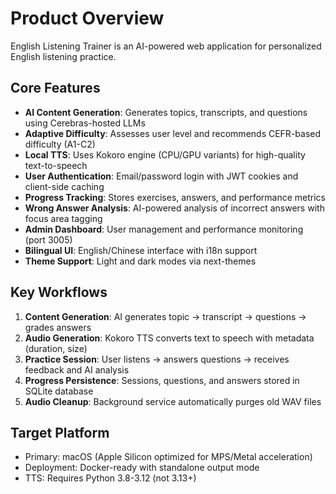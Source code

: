 # Product Overview

English Listening Trainer is an AI-powered web application for personalized English listening practice.

## Core Features

- **AI Content Generation**: Generates topics, transcripts, and questions using Cerebras-hosted LLMs
- **Adaptive Difficulty**: Assesses user level and recommends CEFR-based difficulty (A1-C2)
- **Local TTS**: Uses Kokoro engine (CPU/GPU variants) for high-quality text-to-speech
- **User Authentication**: Email/password login with JWT cookies and client-side caching
- **Progress Tracking**: Stores exercises, answers, and performance metrics
- **Wrong Answer Analysis**: AI-powered analysis of incorrect answers with focus area tagging
- **Admin Dashboard**: User management and performance monitoring (port 3005)
- **Bilingual UI**: English/Chinese interface with i18n support
- **Theme Support**: Light and dark modes via next-themes

## Key Workflows

1. **Content Generation**: AI generates topic → transcript → questions → grades answers
2. **Audio Generation**: Kokoro TTS converts text to speech with metadata (duration, size)
3. **Practice Session**: User listens → answers questions → receives feedback and AI analysis
4. **Progress Persistence**: Sessions, questions, and answers stored in SQLite database
5. **Audio Cleanup**: Background service automatically purges old WAV files

## Target Platform

- Primary: macOS (Apple Silicon optimized for MPS/Metal acceleration)
- Deployment: Docker-ready with standalone output mode
- TTS: Requires Python 3.8-3.12 (not 3.13+)
